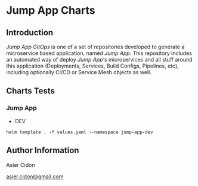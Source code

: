 # Jump App Charts

## Introduction

*Jump App GitOps* is one of a set of repositories developed to generate a microservice based application, named _Jump App_. This repository includes an automated way of deploy _Jump App's_ microservices and all stuff around this application (Deployments, Services, Build Configs, Pipelines, etc), including optionally CI/CD or Service Mesh objects as well.

## Charts Tests

### Jump App

- DEV

```$bash
helm template . -f values.yaml --namespace jump-app-dev
```

## Author Information

Asier Cidon

asier.cidon@gmail.com
